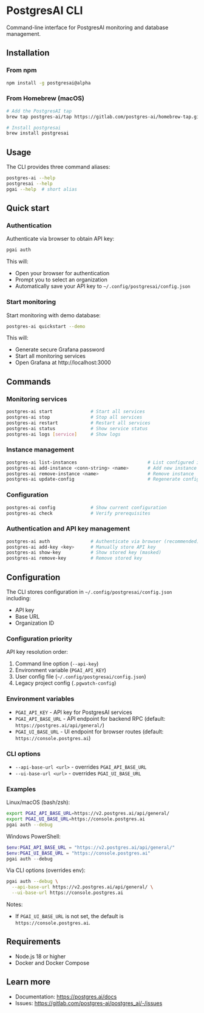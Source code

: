 # PostgresAI CLI

Command-line interface for PostgresAI monitoring and database management.

## Installation

### From npm

```bash
npm install -g postgresai@alpha
```

### From Homebrew (macOS)

```bash
# Add the PostgresAI tap
brew tap postgres-ai/tap https://gitlab.com/postgres-ai/homebrew-tap.git

# Install postgresai
brew install postgresai
```

## Usage

The CLI provides three command aliases:
```bash
postgres-ai --help
postgresai --help
pgai --help  # short alias
```

## Quick start

### Authentication

Authenticate via browser to obtain API key:
```bash
pgai auth
```

This will:
- Open your browser for authentication
- Prompt you to select an organization
- Automatically save your API key to `~/.config/postgresai/config.json`

### Start monitoring

Start monitoring with demo database:
```bash
postgres-ai quickstart --demo
```

This will:
- Generate secure Grafana password
- Start all monitoring services
- Open Grafana at http://localhost:3000

## Commands

### Monitoring services
```bash
postgres-ai start              # Start all services
postgres-ai stop               # Stop all services
postgres-ai restart            # Restart all services
postgres-ai status             # Show service status
postgres-ai logs [service]     # Show logs
```

### Instance management
```bash
postgres-ai list-instances                          # List configured instances
postgres-ai add-instance <conn-string> <name>       # Add new instance
postgres-ai remove-instance <name>                  # Remove instance
postgres-ai update-config                           # Regenerate config files
```

### Configuration
```bash
postgres-ai config             # Show current configuration
postgres-ai check              # Verify prerequisites
```

### Authentication and API key management
```bash
postgres-ai auth               # Authenticate via browser (recommended)
postgres-ai add-key <key>      # Manually store API key
postgres-ai show-key           # Show stored key (masked)
postgres-ai remove-key         # Remove stored key
```

## Configuration

The CLI stores configuration in `~/.config/postgresai/config.json` including:
- API key
- Base URL
- Organization ID

### Configuration priority

API key resolution order:
1. Command line option (`--api-key`)
2. Environment variable (`PGAI_API_KEY`)
3. User config file (`~/.config/postgresai/config.json`)
4. Legacy project config (`.pgwatch-config`)

### Environment variables

- `PGAI_API_KEY` - API key for PostgresAI services
- `PGAI_API_BASE_URL` - API endpoint for backend RPC (default: `https://postgres.ai/api/general/`)
- `PGAI_UI_BASE_URL` - UI endpoint for browser routes (default: `https://console.postgres.ai`)

### CLI options

- `--api-base-url <url>` - overrides `PGAI_API_BASE_URL`
- `--ui-base-url <url>` - overrides `PGAI_UI_BASE_URL`

### Examples

Linux/macOS (bash/zsh):

```bash
export PGAI_API_BASE_URL=https://v2.postgres.ai/api/general/
export PGAI_UI_BASE_URL=https://console.postgres.ai
pgai auth --debug
```

Windows PowerShell:

```powershell
$env:PGAI_API_BASE_URL = "https://v2.postgres.ai/api/general/"
$env:PGAI_UI_BASE_URL = "https://console.postgres.ai"
pgai auth --debug
```

Via CLI options (overrides env):

```bash
pgai auth --debug \
  --api-base-url https://v2.postgres.ai/api/general/ \
  --ui-base-url https://console.postgres.ai
```

Notes:
- If `PGAI_UI_BASE_URL` is not set, the default is `https://console.postgres.ai`.

## Requirements

- Node.js 18 or higher
- Docker and Docker Compose

## Learn more

- Documentation: https://postgres.ai/docs
- Issues: https://gitlab.com/postgres-ai/postgres_ai/-/issues
